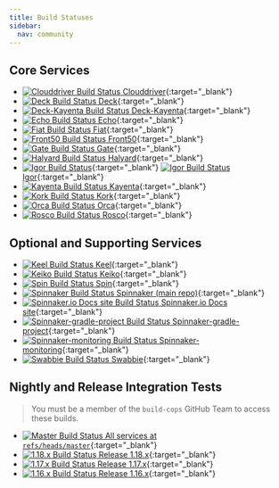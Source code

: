 ```yaml
---
title: Build Statuses
sidebar:
  nav: community
---
```


## Core Services

* [![Clouddriver Build Status](https://api.travis-ci.org/spinnaker/clouddriver.svg?branch=master) Clouddriver](https://travis-ci.org/spinnaker/clouddriver){:target="\_blank"}
* [![Deck Build Status](https://api.travis-ci.org/spinnaker/deck.svg?branch=master) Deck](https://travis-ci.org/spinnaker/deck){:target="\_blank"}
* [![Deck-Kayenta Build Status](https://api.travis-ci.org/spinnaker/deck-kayenta.svg?branch=master) Deck-Kayenta](https://travis-ci.org/spinnaker/deck-kayenta){:target="\_blank"}
* [![Echo Build Status](https://api.travis-ci.org/spinnaker/echo.svg?branch=master) Echo](https://travis-ci.org/spinnaker/echo){:target="\_blank"}
* [![Fiat Build Status](https://api.travis-ci.org/spinnaker/fiat.svg?branch=master) Fiat](https://travis-ci.org/spinnaker/fiat){:target="\_blank"}
* [![Front50 Build Status](https://api.travis-ci.org/spinnaker/front50.svg?branch=master) Front50](https://travis-ci.org/spinnaker/front50){:target="\_blank"}
* [![Gate Build Status](https://api.travis-ci.org/spinnaker/gate.svg?branch=master) Gate](https://travis-ci.org/spinnaker/gate){:target="\_blank"}
* [![Halyard Build Status](https://api.travis-ci.org/spinnaker/halyard.svg?branch=master) Halyard](https://travis-ci.org/spinnaker/halyard){:target="\_blank"}
* [![Igor Build Status](https://github.com/spinnaker/igor/workflows/Igor%20CI/badge.svg)](https://github.com/spinnaker/igor/actions?query=workflow%3A%22Igor+CI%22+branch%3Amaster){:target="\_blank"} [![Igor Build Status](https://api.travis-ci.org/spinnaker/igor.svg?branch=master) Igor](https://travis-ci.org/spinnaker/igor){:target="\_blank"}
* [![Kayenta Build Status](https://api.travis-ci.org/spinnaker/kayenta.svg?branch=master) Kayenta](https://travis-ci.org/spinnaker/kayenta){:target="\_blank"}
* [![Kork Build Status](https://api.travis-ci.org/spinnaker/kork.svg?branch=master) Kork](https://travis-ci.org/spinnaker/kork){:target="\_blank"}
* [![Orca Build Status](https://api.travis-ci.org/spinnaker/orca.svg?branch=master) Orca](https://travis-ci.org/spinnaker/orca){:target="\_blank"}
* [![Rosco Build Status](https://api.travis-ci.org/spinnaker/rosco.svg?branch=master) Rosco](https://travis-ci.org/spinnaker/rosco){:target="\_blank"}

## Optional and Supporting Services

* [![Keel Build Status](https://api.travis-ci.org/spinnaker/keel.svg?branch=master) Keel](https://travis-ci.org/spinnaker/keel){:target="\_blank"}
* [![Keiko Build Status](https://api.travis-ci.org/spinnaker/keiko.svg?branch=master) Keiko](https://travis-ci.org/spinnaker/keiko){:target="\_blank"}
* [![Spin Build Status](https://api.travis-ci.org/spinnaker/spin.svg?branch=master) Spin](https://travis-ci.org/spinnaker/spin){:target="\_blank"}
* [![Spinnaker Build Status](https://api.travis-ci.org/spinnaker/spinnaker.svg?branch=master) Spinnaker (main repo)](https://travis-ci.org/spinnaker/spinnaker){:target="\_blank"}
* [![Spinnaker.io Docs site Build Status](https://api.travis-ci.org/spinnaker/spinnaker.github.io.svg?branch=master) Spinnaker.io Docs site](https://travis-ci.org/spinnaker/spinnaker.github.io){:target="\_blank"}
* [![Spinnaker-gradle-project Build Status](https://api.travis-ci.org/spinnaker/spinnaker-gradle-project.svg?branch=master) Spinnaker-gradle-project](https://travis-ci.org/spinnaker/spinnaker-gradle-project){:target="\_blank"}
* [![Spinnaker-monitoring Build Status](https://api.travis-ci.org/spinnaker/spinnaker-monitoring.svg?branch=master) Spinnaker-monitoring](https://travis-ci.org/spinnaker/spinnaker-monitoring){:target="\_blank"}
* [![Swabbie Build Status](https://api.travis-ci.org/spinnaker/swabbie.svg?branch=master) Swabbie](https://travis-ci.org/spinnaker/swabbie){:target="\_blank"}


## Nightly and Release Integration Tests

> You must be a member of the `build-cops` GitHub Team to access these builds.

* [![Master Build Status](https://builds.spinnaker.io/buildStatus/icon?job=Flow_BuildAndValidate&subject=All%20at%20HEAD) All services at `refs/heads/master`](https://builds.spinnaker.io/job/Flow_BuildAndValidate/){:target="\_blank"}
* [![1.18.x Build Status](https://builds.spinnaker.io/buildStatus/icon?job=Flow_BuildAndValidate_1_18_x&subject=Release%201.18.x) Release 1.18.x](https://builds.spinnaker.io/job/Flow_BuildAndValidate_1_18_x/){:target="\_blank"}
* [![1.17.x Build Status](https://builds.spinnaker.io/buildStatus/icon?job=Flow_BuildAndValidate_1.17.x&subject=Release%201.17.x) Release 1.17.x](https://builds.spinnaker.io/job/Flow_BuildAndValidate_1.17.x/){:target="\_blank"}
* [![1.16.x Build Status](https://builds.spinnaker.io/buildStatus/icon?job=Flow_BuildAndValidate_1.16.x&subject=Release%201.16.x) Release 1.16.x](https://builds.spinnaker.io/job/Flow_BuildAndValidate_1.16.x/){:target="\_blank"}
